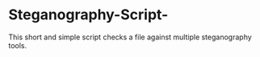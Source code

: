 # Steganography-Script-
This short and simple script checks a file against multiple steganography tools.
